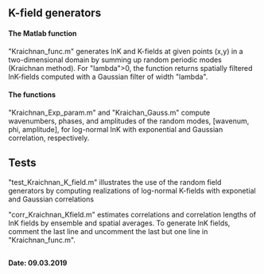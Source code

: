 ## K-field generators

#### The Matlab function
"Kraichnan_func.m" generates lnK and K-fields at given points (x,y) in a two-dimensional domain by summing up
		   random periodic modes (Kraichnan method). For "lambda">0, the function returns spatially
		   filtered lnK-fields computed with a Gaussian filter of width "lambda".

#### The functions
"Kraichnan_Exp_param.m" and "Kraichan_Gauss.m"
		   compute wavenumbers, phases, and amplitudes of the random modes, [wavenum, phi, amplitude], for
		   log-normal lnK with exponential and Gaussian correlation, respectively.


## Tests

"test_Kraichnan_K_field.m" illustrates the use of the random field generators by computing realizations of log-normal
	           K-fields with exponetial and Gaussian correlations

"corr_Kraichnan_Kfield.m" estimates correlations and correlation lengths of lnK fields by ensemble and spatial averages.
	           To generate lnK fields, comment the last line and uncomment the last but one line in "Kraichnan_func.m". 

##
#### Date: 09.03.2019             
